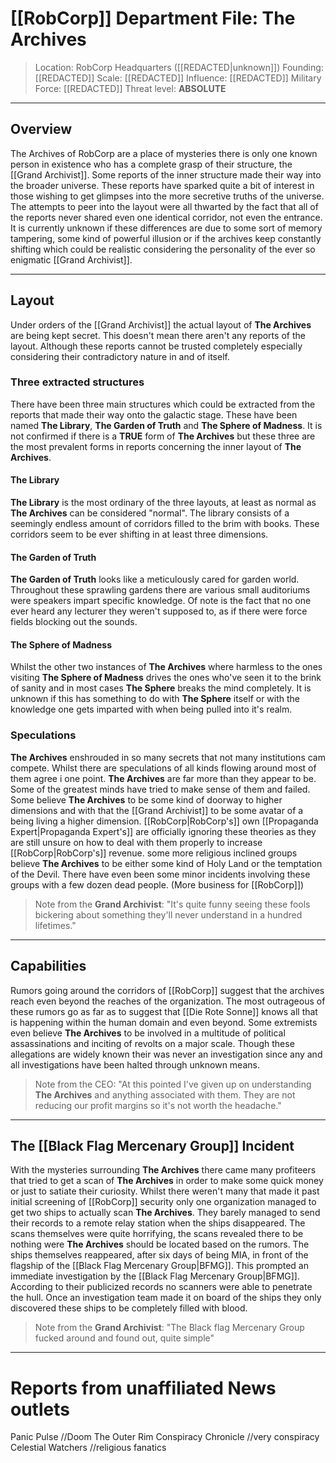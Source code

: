 
# [[RobCorp]] Department File: The Archives

>Location: RobCorp Headquarters ([[REDACTED|unknown]])
>Founding: [[REDACTED]]
>Scale: [[REDACTED]]
>Influence: [[REDACTED]]
>Military Force: [[REDACTED]]
>Threat level: **ABSOLUTE**

---

## Overview

The Archives of RobCorp are a place of mysteries there is only one known person in existence who has a complete grasp of their structure, the [[Grand Archivist]].  Some reports of the inner structure made their way into the broader universe. These reports have sparked quite a bit of interest in those wishing to get glimpses into the more secretive truths of the universe. The attempts to peer into the layout were all thwarted by the fact that all of the reports never shared even one identical corridor, not even the entrance. It is currently unknown if these differences are due to some sort of memory tampering, some kind of powerful illusion or if the archives keep constantly shifting which could be realistic  considering the personality of the ever so enigmatic [[Grand Archivist]]. 

---

## Layout

Under orders of the [[Grand Archivist]] the actual layout of **The Archives** are being kept secret. This doesn't mean there aren't any reports of the layout. Although these reports cannot be trusted completely especially considering their contradictory nature in and of itself. 

### Three extracted structures

 There have been three main structures which could be extracted from the reports that made their way onto the galactic stage. These have been named **The Library**, **The Garden of Truth** and **The Sphere of Madness**. It is not confirmed if there is a **TRUE** form of **The Archives** but these three are the most prevalent forms in reports concerning the inner layout of **The Archives**.

#### The Library 

**The Library** is the most ordinary of the three layouts, at least as normal as **The Archives** can be considered "normal". The library consists of a seemingly endless amount of corridors filled to the brim with books. These corridors seem to be ever shifting in at least three dimensions.

#### The Garden of Truth

**The Garden of Truth** looks like a meticulously cared for garden world. Throughout these sprawling gardens there are various small auditoriums were speakers impart specific knowledge. Of note is the fact that no one ever heard any lecturer they weren't supposed to, as if there were force fields blocking out the sounds.  

#### The Sphere of Madness

Whilst the other two instances of **The Archives** where harmless to the ones visiting **The Sphere of Madness** drives the ones who've seen it to the brink of sanity and in most cases **The Sphere** breaks the mind completely. It is unknown if this has something to do with **The Sphere** itself or with the knowledge one gets imparted with when being pulled into it's realm.  

### Speculations

**The Archives** enshrouded in so many secrets that not many institutions cam compete.  Whilst there are speculations of all kinds flowing around most of them agree i one point. **The Archives** are far more than they appear to be. Some of the greatest minds have tried to make sense of them and failed. Some believe **The Archives** to be some kind of doorway to higher dimensions and with that the [[Grand Archivist]] to be some avatar of a being living a higher dimension. [[RobCorp|RobCorp's]] own [[Propaganda Expert|Propaganda Expert's]] are officially ignoring these theories as they are still unsure on how to deal with them properly to increase [[RobCorp|RobCorp's]] revenue. some more religious inclined groups believe **The Archives** to be either some kind of Holy Land or the temptation of the Devil. There have even been some minor incidents involving these groups with a few dozen dead people. (More business for [[RobCorp]]) 

>Note from the **Grand Archivist**:
	"It's quite funny seeing these fools bickering about something they'll never understand in a hundred lifetimes." 

---

## Capabilities 

Rumors going around the corridors of [[RobCorp]] suggest that the archives reach even beyond the reaches of the organization. The most outrageous of these rumors go as far as to suggest that [[Die Rote Sonne]] knows all that is happening within the human domain and even beyond.  Some extremists even believe **The Archives** to be involved in a multitude of political assassinations and inciting of revolts on a major scale. Though these allegations are widely known their was never an investigation since any and all investigations have been halted through unknown means.

>Note from the CEO:
>	"At this pointed I've given up on understanding **The Archives** and anything associated with them. They are not reducing our profit margins so it's not worth the headache."

---

## The [[Black Flag Mercenary Group]] Incident

With the mysteries surrounding **The Archives** there came many profiteers that tried to get a scan of **The Archives** in order to make some quick money or just to satiate their curiosity. Whilst there weren't many that made it past initial screening of [[RobCorp]] security only one organization managed to get two ships to actually scan **The Archives**. They barely managed to send their records to a remote relay station when the ships disappeared. The scans themselves were quite horrifying, the scans revealed there to be nothing were **The Archives** should be located based on the rumors. The ships themselves reappeared, after six days of being MIA, in front of the flagship of the [[Black Flag Mercenary Group|BFMG]]. This prompted an immediate investigation by the [[Black Flag Mercenary Group|BFMG]]. According to their publicized records no scanners were able to penetrate the hull. Once an investigation team made it on board of the ships they only discovered these ships to be completely filled with blood. 
 
>Note from the **Grand Archivist**:
	"The Black flag Mercenary Group fucked around and found out, quite simple"

--- 

# Reports from unaffiliated News outlets

Panic Pulse //Doom 
The Outer Rim Conspiracy Chronicle //very conspiracy
Celestial Watchers //religious fanatics